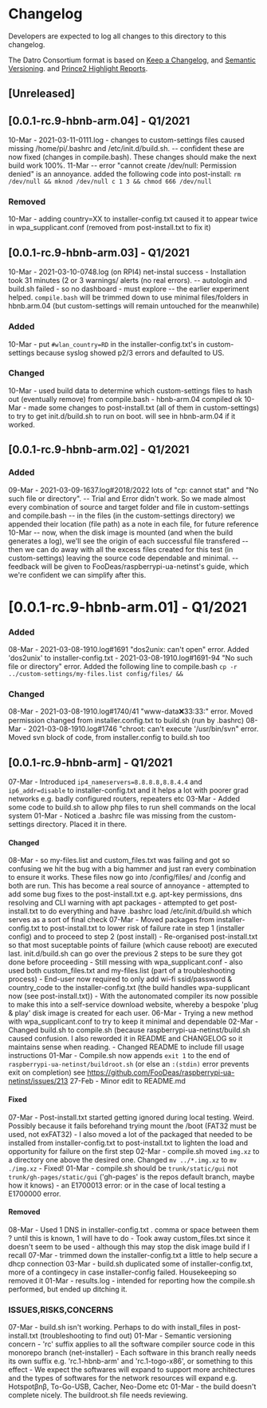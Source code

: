 # Changelog
Developers are expected to log all changes to this directory to this changelog.

The Datro Consortium format is based on [Keep a Changelog](https://keepachangelog.com/en/1.0.0/),
and [Semantic Versioning](https://semver.org/spec/v2.0.0.html).
and [Prince2 Highlight Reports](https://prince2.wiki/management-products/highlight-report/).

## [Unreleased]

## [0.0.1-rc.9-hbnb-arm.04] - Q1/2021
10-Mar - 2021-03-11-0111.log - changes to custom-settings files caused missing /home/pi/.bashrc and /etc/init.d/build.sh. 
         -- confident these are now fixed (changes in compile.bash). These changes should make the next build work 100%. 
11-Mar   -- error "cannot create /dev/null: Permission denied" is an annoyance. added the following code into post-install:
            `rm /dev/null && mknod /dev/null c 1 3 && chmod 666 /dev/null`

### Removed
10-Mar - adding country=XX to installer-config.txt caused it to appear twice in wpa_supplicant.conf (removed from post-install.txt to fix it)

## [0.0.1-rc.9-hbnb-arm.03] - Q1/2021
10-Mar - 2021-03-10-0748.log (on RPI4) net-instal success - Installation took 31 minutes (2 or 3 warnings/ alerts (no real errors).
         -- autologin and build.sh failed - so no dashboard - must explore
         -- the earlier experiment helped. `compile.bash` will be trimmed down to use minimal files/folders in hbnb.arm.04 (but custom-settings will remain untouched for the meanwhile)

### Added
10-Mar - put `#wlan_country=RD` in the installer-config.txt's in custom-settings because syslog showed p2/3 errors and defaulted to US.

### Changed 
10-Mar - used build data to determine which custom-settings files to hash out (eventually remove) from compile.bash - hbnb-arm.04 compiled ok
10-Mar - made some changes to post-install.txt (all of them in custom-settings) to try to get init.d/build.sh to run on boot. will see in hbnb-arm.04 if it worked. 

## [0.0.1-rc.9-hbnb-arm.02] - Q1/2021

### Added
09-Mar - 2021-03-09-1637.log#2018/2022 lots of "cp: cannot stat" and "No such file or directory". 
       -- Trial and Error didn't work. So we made almost every combination of source and target folder and file in custom-settings and compile.bash
       -- in the files (in the custom-settings directory) we appended their location (file path) as a note in each file, for future reference 
10-Mar -- now, when the disk image is mounted (and when the build generates a log), we'll see the origin of each successful file transfered
       -- then we can do away with all the excess files created for this test (in custom-settings) leaving the source code dependable and minimal.
       -- feedback will be given to FooDeas/raspberrypi-ua-netinst's guide, which we're confident we can simplify after this.  

# [0.0.1-rc.9-hbnb-arm.01] - Q1/2021

### Added
08-Mar - 2021-03-08-1910.log#1691 "dos2unix: can't open" error. Added 'dos2unix' to installer-config.txt 
       - 2021-03-08-1910.log#1691-94 "No such file or directory" error. Added the following line to compile.bash
         `cp -r ../custom-settings/my-files.list config/files/ &&`

### Changed
08-Mar - 2021-03-08-1910.log#1740/41 "www-data:x:33:33:" error. Moved permission changed from installer.config.txt to build.sh (run by .bashrc)
08-Mar - 2021-03-08-1910.log#1746 "chroot: can't execute '/usr/bin/svn" error. Moved svn block of code, from installer.config to build.sh too


## [0.0.1-rc.9-hbnb-arm] - Q1/2021

07-Mar - Introduced `ip4_nameservers=8.8.8.8,8.8.4.4` and `ip6_addr=disable` to installer-config.txt and it helps a lot with poorer grad networks e.g. badly configured routers, repeaters etc
03-Mar - Added some code to build.sh to allow php files to run shell commands on the local system
01-Mar - Noticed a .bashrc file was missing from the custom-settings directory. Placed it in there.

#### Changed
08-Mar - so my-files.list and custom_files.txt was failing and got so confusing we hit the bug with a big hammer and just ran every combination to ensure it works. These files now go into /config/files/ and /config and both are run. This has become a real source of annoyance
       - attempted to add some bug fixes to the post-install.txt e.g. apt-key permissions, dns resolving and CLI warning with apt packages 
       - attempted to get post-install.txt to do everything and have .bashrc load /etc/init.d/build.sh which serves as a sort of final check 
07-Mar - Moved packages from installer-config.txt to post-install.txt to lower risk of failure rate in step 1 (installer config) and to proceed to step 2 (post install) 
       - Re-organised post-install.txt so that most suceptable points of failure (which cause reboot) are executed last. init.d/build.sh can go over the previous 2 steps to be sure they got done before proceeding
       - Still messing with wpa_supplicant.conf - also used both custom_files.txt and my-files.list (part of a troubleshooting process)
       - End-user now required to only add wi-fi ssid/password & country_code to the installer-config.txt (the build handles wpa-supplicant now (see post-install.txt))
       - With the autonomated compiler its now possible to make this into a self-service download website, whereby a bespoke 'plug & play' disk image is created for each user.
06-Mar - Trying a new method with wpa_supplicant.conf to try to keep it minimal and dependable
02-Mar - Changed build.sh to compile.sh (because raspberrypi-ua-netinst/build.sh caused confusion. I also reworded it in README and CHANGELOG so it maintains sense when reading. 
       - Changed README to include fill usage instructions
01-Mar - Compile.sh now appends `exit 1` to the end of `raspberrypi-ua-netinst/buildroot.sh` (or else an `:(stdin)` error prevents exit on completion) see https://github.com/FooDeas/raspberrypi-ua-netinst/issues/213 
27-Feb - Minor edit to README.md

#### Fixed
07-Mar - Post-install.txt started getting ignored during local testing. Weird. Possibly because it fails beforehand trying mount the /boot (FAT32 must be used, not exFAT32)
       - I also moved a lot of the packaged that needed to be installed from installer-config.txt to post-install.txt to lighten the load and opportunity for failure on the first step
02-Mar - compile.sh moved `img.xz` to a directory one above the desired one. Changed `mv ../*.img.xz` to `mv ./img.xz` - Fixed! 
01-Mar - compile.sh should be `trunk/static/gui` not `trunk/gh-pages/static/gui` ('gh-pages' is the repos default branch, maybe how it knows)
       - an E1700013 error: or in the case of local testing a E1700000 error.
        
#### Removed
08-Mar - Used 1 DNS in installer-config.txt . comma or space between them ? until this is known, 1 will have to do 
       - Took away custom_files.txt since it doesn't seem to be used - although this may stop the disk image build if I recall
07-Mar - trimmed down the installer-config.txt a little to help secure a dhcp connection 
03-Mar - build.sh duplicated some of installer-config.txt, more of a contingecy in case installer-config failed. Housekeeping so removed it
01-Mar - results.log - intended for reporting how the compile.sh performed, but ended up ditching it.

### ISSUES,RISKS,CONCERNS
07-Mar - build.sh isn't working. Perhaps to do with install_files in post-install.txt (troubleshooting to find out)
01-Mar - Semantic versioning concern - 'rc' suffix applies to all the software compiler source code in this monorepo branch (net-installer)
       - Each software in this branch really needs its own suffix e.g. 'rc.1-hbnb-arm' and 'rc.1-togo-x86', or something to this effect
       - We expect the softwares will expand to support more architectures and the types of softwares for the network resources will expand e.g. Hotspotβnβ, To-Go-USB, Cacher, Neo-Dome etc
01-Mar - the build doesn't complete nicely. The buildroot.sh file needs reviewing. 
